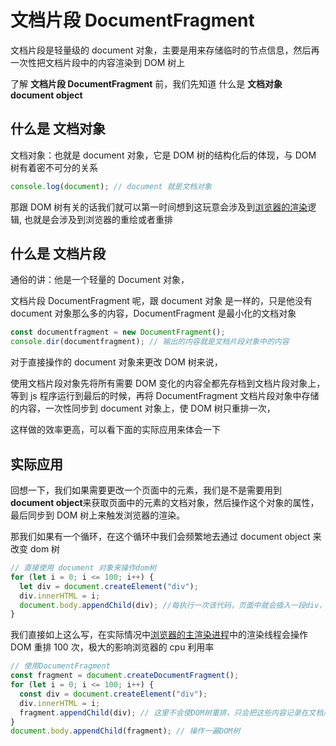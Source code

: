 # 文档片段 DocumentFragment

文档片段是轻量级的 document 对象，主要是用来存储临时的节点信息，然后再一次性把文档片段中的内容渲染到 DOM 树上

了解 <b>文档片段 DocumentFragment</b> 前，我们先知道 什么是 <b>文档对象 document object</b>

## 什么是 文档对象

文档对象：也就是 document 对象，它是 DOM 树的结构化后的体现，与 DOM 树有着密不可分的关系

```js
console.log(document); // document 就是文档对象
```

那跟 DOM 树有关的话我们就可以第一时间想到这玩意会涉及到<a href='../2.浏览器渲染机制/浏览器渲染.md'>浏览器的渲染</a>逻辑, 也就是会涉及到浏览器的重绘或者重排

## 什么是 文档片段

通俗的讲：他是一个轻量的 Document 对象，

文档片段 DocumentFragment 呢，跟 document 对象 是一样的，只是他没有 document 对象那么多的内容，DocumentFragment 是最小化的文档对象

```js
const documentfragment = new DocumentFragment();
console.dir(documentfragment); // 输出的内容就是文档片段对象中的内容
```

对于直接操作的 document 对象来更改 DOM 树来说，

使用文档片段对象先将所有需要 DOM 变化的内容全都先存档到文档片段对象上，等到 js 程序运行到最后的时候，再将 DocumentFragment 文档片段对象中存储的内容，一次性同步到 document 对象上，使 DOM 树只重排一次，

这样做的效率更高，可以看下面的实际应用来体会一下

## 实际应用

回想一下，我们如果需要更改一个页面中的元素，我们是不是需要用到 <b>document object</b>来获取页面中的元素的文档对象，然后操作这个对象的属性，最后同步到 DOM 树上来触发浏览器的渲染。

那我们如果有一个循环，在这个循环中我们会频繁地去通过 document object 来改变 dom 树

```js
// 直接使用 document 对象来操作dom树
for (let i = 0; i <= 100; i++) {
  let div = document.createElement("div");
  div.innerHTML = i;
  document.body.appendChild(div); //每执行一次该代码，页面中就会插入一段div，渲染线程就会重新走一遍，一共走了100遍
}
```

我们直接如上这么写，在实际情况中<a href='../2.浏览器渲染机制/浏览器渲染.md'>浏览器的主渲染进程</a>中的渲染线程会操作 DOM 重排 100 次，极大的影响浏览器的 cpu 利用率

```js
// 使用DocumentFragment
const fragment = document.createDocumentFragment();
for (let i = 0; i <= 100; i++) {
  const div = document.createElement("div");
  div.innerHTML = i;
  fragment.appendChild(div); // 这里不会使DOM树重排，只会把这些内容记录在文档片段对象中，最多就只是占用一点内存，不会造成浏览器渲染线程的阻塞
}
document.body.appendChild(fragment); // 操作一遍DOM树
```
